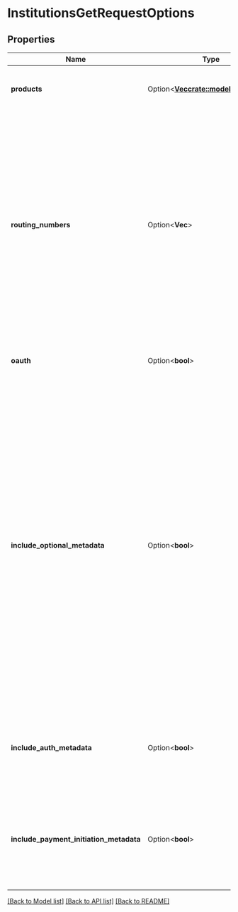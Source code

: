 # InstitutionsGetRequestOptions

## Properties

Name | Type | Description | Notes
------------ | ------------- | ------------- | -------------
**products** | Option<[**Vec<crate::models::Products>**](Products.md)> | Filter the Institutions based on which products they support.  | [optional]
**routing_numbers** | Option<**Vec<String>**> | Specify an array of routing numbers to filter institutions. The response will only return institutions that match all of the routing numbers in the array. Routing number records used for this matching are not comprehensive; failure to match a given routing number to an institution does not mean that the institution is unsupported by Plaid. | [optional]
**oauth** | Option<**bool**> | Limit results to institutions with or without OAuth login flows. | [optional]
**include_optional_metadata** | Option<**bool**> | When `true`, return the institution's homepage URL, logo and primary brand color.  Note that Plaid does not own any of the logos shared by the API, and that by accessing or using these logos, you agree that you are doing so at your own risk and will, if necessary, obtain all required permissions from the appropriate rights holders and adhere to any applicable usage guidelines. Plaid disclaims all express or implied warranties with respect to the logos. | [optional]
**include_auth_metadata** | Option<**bool**> | When `true`, returns metadata related to the Auth product indicating which auth methods are supported. | [optional][default to false]
**include_payment_initiation_metadata** | Option<**bool**> | When `true`, returns metadata related to the Payment Initiation product indicating which payment configurations are supported. | [optional][default to false]

[[Back to Model list]](../README.md#documentation-for-models) [[Back to API list]](../README.md#documentation-for-api-endpoints) [[Back to README]](../README.md)


